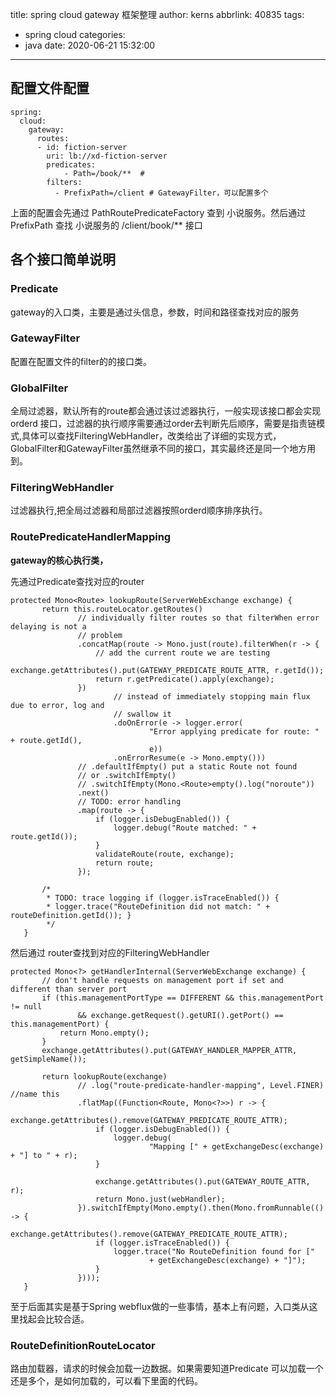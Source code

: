title: spring cloud gateway 框架整理
author: kerns
abbrlink: 40835
tags:
  - spring cloud
categories:
  - java
date: 2020-06-21 15:32:00
---
## 配置文件配置
```
spring:
  cloud:
    gateway:
      routes:
      - id: fiction-server
        uri: lb://xd-fiction-server
        predicates:
            - Path=/book/**  # 
        filters:
          - PrefixPath=/client # GatewayFilter，可以配置多个    
```
上面的配置会先通过 PathRoutePredicateFactory 查到 小说服务。然后通过PrefixPath 查找 小说服务的 /client/book/** 接口

## 各个接口简单说明

### Predicate

gateway的入口类，主要是通过头信息，参数，时间和路径查找对应的服务

### GatewayFilter
配置在配置文件的filter的的接口类。

### GlobalFilter

全局过滤器，默认所有的route都会通过该过滤器执行，一般实现该接口都会实现 orderd 接口，过滤器的执行顺序需要通过order去判断先后顺序，需要是指责链模式,具体可以查找FilteringWebHandler，改类给出了详细的实现方式，GlobalFilter和GatewayFilter虽然继承不同的接口，其实最终还是同一个地方用到。

### FilteringWebHandler

过滤器执行,把全局过滤器和局部过滤器按照orderd顺序排序执行。

### RoutePredicateHandlerMapping
 **gateway的核心执行类，**
 
 先通过Predicate查找对应的router
 ```
 protected Mono<Route> lookupRoute(ServerWebExchange exchange) {
		return this.routeLocator.getRoutes()
				// individually filter routes so that filterWhen error delaying is not a
				// problem
				.concatMap(route -> Mono.just(route).filterWhen(r -> {
					// add the current route we are testing
					exchange.getAttributes().put(GATEWAY_PREDICATE_ROUTE_ATTR, r.getId());
					return r.getPredicate().apply(exchange);
				})
						// instead of immediately stopping main flux due to error, log and
						// swallow it
						.doOnError(e -> logger.error(
								"Error applying predicate for route: " + route.getId(),
								e))
						.onErrorResume(e -> Mono.empty()))
				// .defaultIfEmpty() put a static Route not found
				// or .switchIfEmpty()
				// .switchIfEmpty(Mono.<Route>empty().log("noroute"))
				.next()
				// TODO: error handling
				.map(route -> {
					if (logger.isDebugEnabled()) {
						logger.debug("Route matched: " + route.getId());
					}
					validateRoute(route, exchange);
					return route;
				});

		/*
		 * TODO: trace logging if (logger.isTraceEnabled()) {
		 * logger.trace("RouteDefinition did not match: " + routeDefinition.getId()); }
		 */
	}
 ```
 然后通过 router查找到对应的FilteringWebHandler
 
 ```
 protected Mono<?> getHandlerInternal(ServerWebExchange exchange) {
		// don't handle requests on management port if set and different than server port
		if (this.managementPortType == DIFFERENT && this.managementPort != null
				&& exchange.getRequest().getURI().getPort() == this.managementPort) {
			return Mono.empty();
		}
		exchange.getAttributes().put(GATEWAY_HANDLER_MAPPER_ATTR, getSimpleName());

		return lookupRoute(exchange)
				// .log("route-predicate-handler-mapping", Level.FINER) //name this
				.flatMap((Function<Route, Mono<?>>) r -> {
					exchange.getAttributes().remove(GATEWAY_PREDICATE_ROUTE_ATTR);
					if (logger.isDebugEnabled()) {
						logger.debug(
								"Mapping [" + getExchangeDesc(exchange) + "] to " + r);
					}

					exchange.getAttributes().put(GATEWAY_ROUTE_ATTR, r);
					return Mono.just(webHandler);
				}).switchIfEmpty(Mono.empty().then(Mono.fromRunnable(() -> {
					exchange.getAttributes().remove(GATEWAY_PREDICATE_ROUTE_ATTR);
					if (logger.isTraceEnabled()) {
						logger.trace("No RouteDefinition found for ["
								+ getExchangeDesc(exchange) + "]");
					}
				})));
	}
 
 ```
 
 至于后面其实是基于Spring webflux做的一些事情，基本上有问题，入口类从这里找起会比较合适。
 
 
  
### RouteDefinitionRouteLocator

路由加载器，请求的时候会加载一边数据。如果需要知道Predicate 可以加载一个还是多个，是如何加载的，可以看下里面的代码。